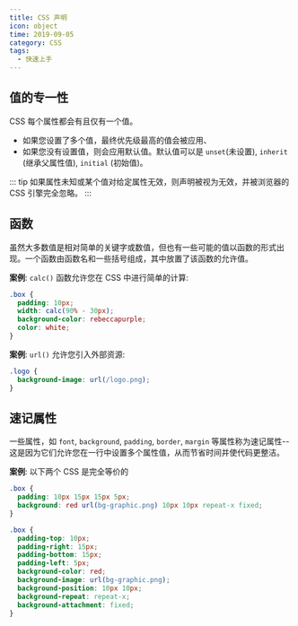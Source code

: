 ```yaml
---
title: CSS 声明
icon: object
time: 2019-09-05
category: CSS
tags:
  - 快速上手
---
```


## 值的专一性

CSS 每个属性都会有且仅有一个值。

- 如果您设置了多个值，最终优先级最高的值会被应用、
- 如果您没有设置值，则会应用默认值。默认值可以是 `unset`(未设置), `inherit` (继承父属性值), `initial` (初始值)。

::: tip
如果属性未知或某个值对给定属性无效，则声明被视为无效，并被浏览器的 CSS 引擎完全忽略。
:::

## 函数

虽然大多数值是相对简单的关键字或数值，但也有一些可能的值以函数的形式出现。一个函数由函数名和一些括号组成，其中放置了该函数的允许值。

**案例**: `calc()` 函数允许您在 CSS 中进行简单的计算:

```css
.box {
  padding: 10px;
  width: calc(90% - 30px);
  background-color: rebeccapurple;
  color: white;
}
```

**案例**: `url()` 允许您引入外部资源:

```css
.logo {
  background-image: url(/logo.png);
}
```

## 速记属性

一些属性，如 `font`, `background`, `padding`, `border`, `margin` 等属性称为速记属性--这是因为它们允许您在一行中设置多个属性值，从而节省时间并使代码更整洁。

**案例**: 以下两个 CSS 是完全等价的

```css
.box {
  padding: 10px 15px 15px 5px;
  background: red url(bg-graphic.png) 10px 10px repeat-x fixed;
}
```

```css
.box {
  padding-top: 10px;
  padding-right: 15px;
  padding-bottom: 15px;
  padding-left: 5px;
  background-color: red;
  background-image: url(bg-graphic.png);
  background-position: 10px 10px;
  background-repeat: repeat-x;
  background-attachment: fixed;
}
```
